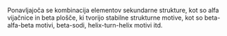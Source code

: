 Ponavljajoča se kombinacija elementov sekundarne strukture, kot so alfa vijačnice in beta plošče, ki tvorijo stabilne strukturne motive, kot so beta-alfa-beta motivi, beta-sodi, helix-turn-helix motivi itd.